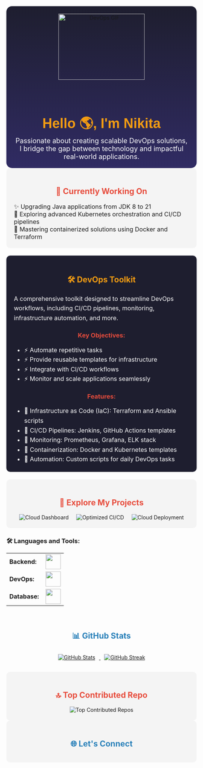 <!-- HEADER -->
<div style="text-align:center; background: linear-gradient(to bottom, #1e1e2f, #302b63); padding: 20px; border-radius: 15px;">
  <img src="https://media.giphy.com/media/qgQUggAC3Pfv687qPC/giphy.gif" alt="DevOps GIF" style="width: 70%; max-height: 250px; object-fit: cover; border-radius: 10px; margin-bottom: 15px;">
  <h1 style="color: #F39C12; font-family: 'Arial', sans-serif; font-size: 36px; margin: 0;">Hello 🌎, I'm Nikita</h1>
  <p style="color: #FFF; font-size: 18px; max-width: 600px; margin: auto;">Passionate about creating scalable DevOps solutions, I bridge the gap between technology and impactful real-world applications.</p>
</div>

<!-- CURRENTLY WORKING ON -->
<div style="background-color:#f4f4f4; padding: 20px; border-radius: 10px;">
  <h2 style="text-align: center; color: #E74C3C;">🔭 Currently Working On</h2>
  <ul style="list-style-type: none; padding: 0; font-size: 16px; max-width: 800px; margin: auto;">
    <li>✨ Upgrading Java applications from JDK 8 to 21</li>
    <li>🌱 Exploring advanced Kubernetes orchestration and CI/CD pipelines</li>
    <li>💬 Mastering containerized solutions using Docker and Terraform</li>
  </ul>
</div>

<!-- DEVOPS TOOLKIT -->
<div style="background-color:#1e1e2f; color: white; padding: 20px; border-radius: 10px; margin: 20px 0;">
  <h2 style="text-align: center; color: #F39C12;">🛠️ DevOps Toolkit</h2>
  <p style="font-size: 16px; line-height: 1.6; max-width: 800px; margin: auto;">A comprehensive toolkit designed to streamline DevOps workflows, including CI/CD pipelines, monitoring, infrastructure automation, and more.</p>
  <h3 style="text-align: center; color: #E74C3C;">Key Objectives:</h3>
  <ul style="font-size: 16px; line-height: 1.6; max-width: 800px; margin: auto;">
    <li>⚡ Automate repetitive tasks</li>
    <li>⚡ Provide reusable templates for infrastructure</li>
    <li>⚡ Integrate with CI/CD workflows</li>
    <li>⚡ Monitor and scale applications seamlessly</li>
  </ul>
  <h3 style="text-align: center; color: #E74C3C;">Features:</h3>
  <ul style="font-size: 16px; line-height: 1.6; max-width: 800px; margin: auto;">
    <li>🔹 Infrastructure as Code (IaC): Terraform and Ansible scripts</li>
    <li>🔹 CI/CD Pipelines: Jenkins, GitHub Actions templates</li>
    <li>🔹 Monitoring: Prometheus, Grafana, ELK stack</li>
    <li>🔹 Containerization: Docker and Kubernetes templates</li>
    <li>🔹 Automation: Custom scripts for daily DevOps tasks</li>
  </ul>
</div>

<!-- FEATURED PROJECTS -->
<div id="projects" style="background-color:#f4f4f4; padding: 20px; border-radius: 10px;">
  <h2 style="text-align: center; color: #E74C3C;">🚀 Explore My Projects</h2>
  <div style="display: flex; justify-content: center; flex-wrap: wrap; gap: 20px;">
    <a href="https://github.com/NikitaDevs/Project1" style="text-decoration:none;">
      <img src="https://img.shields.io/badge/Cloud_Dashboard-000000?style=for-the-badge&logo=github&logoColor=white" alt="Cloud Dashboard" />
    </a>
    <a href="https://github.com/NikitaDevs/Project2" style="text-decoration:none;">
      <img src="https://img.shields.io/badge/Optimized_CI%2FCD-FF69B4?style=for-the-badge&logo=github&logoColor=white" alt="Optimized CI/CD" />
    </a>
    <a href="https://github.com/NikitaDevs/Project3" style="text-decoration:none;">
      <img src="https://img.shields.io/badge/Cloud_Deployment-00c6ff?style=for-the-badge&logo=github&logoColor=white" alt="Cloud Deployment" />
    </a>
  </div>
</div>

<!-- TECH STACK -->
<h3 align="left">🛠️ Languages and Tools:</h3>
<table>
    <tr>
        <td style="font-weight: bold; padding-right: 10px; vertical-align: center; border: none;">Backend:</td>
        <td><img height="40" src="https://skillicons.dev/icons?i=java,spring,python,nodejs,dotnet"/></td>
    </tr>
    <tr>
        <td style="font-weight: bold; padding-right: 10px; vertical-align: center;">DevOps:</td>
        <td><img height="40" src="https://skillicons.dev/icons?i=docker,kubernetes,terraform,jenkins,githubactions"/></td>
    </tr>
    <tr>
        <td style="font-weight: bold; padding-right: 10px; vertical-align: center;">Database:</td>
        <td><img height="40" src="https://skillicons.dev/icons?i=mysql,postgresql,mongodb"/></td>
    </tr>
</table>

<!-- GITHUB STATS -->
<div style="padding: 20px; text-align: center;">
  <h2 style="color: #2980B9;">📊 GitHub Stats</h2>
  <div align="center">
    <a href="https://github.com/NikitaDevs">
      <img src="https://github-readme-stats.vercel.app/api?username=NikitaDevs&show_icons=true&locale=en&layout=compact&theme=tokyonight" alt="GitHub Stats" style="margin: 10px;">
    </a>
    <a href="https://github.com/NikitaDevs">
      <img src="https://github-readme-streak-stats.herokuapp.com/?user=NikitaDevs&&theme=tokyonight" alt="GitHub Streak" style="margin: 10px;">
    </a>
  </div>
</div>

<!-- TOP CONTRIBUTED REPOS -->
<div style="padding: 20px; text-align: center; background-color:#f4f4f4; border-radius: 10px;">
  <h2 style="color: #E74C3C;">🔝 Top Contributed Repo</h2>
  <img src="https://github-contributor-stats.vercel.app/api?username=NikitaDevs&limit=5&theme=shadow_blue&combine_all_yearly_contributions=true" alt="Top Contributed Repos">
</div>

<!-- CONNECT -->
<div id="connect" style="background-color:#f4f4f4; padding: 20px; border-radius: 10px;">
  <h2 style="text-align: center; color: #2980B9;">🌐 Let's Connect</h2>
  <div style="display: flex; justify-content: center; flex-wrap: wrap; gap: 15px;">
    <a href="https://twitter.com" target="blank"><i class="devicon-twitter-original" style="font-size:40px;"></i></a>
    <a href="https://www.linkedin.com/" target="blank"><i class="devicon-linkedin-plain colored" style="font-size:40px;"></i></a>
  </div>
</div>
